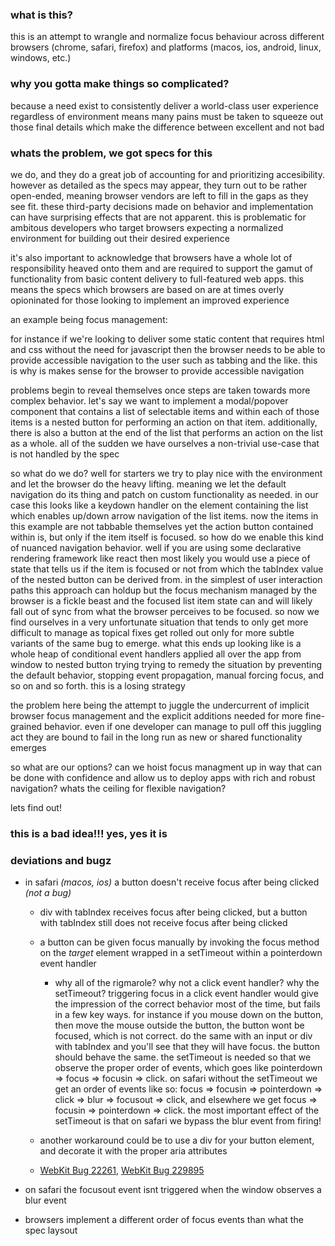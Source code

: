 ### what is this?

this is an attempt to wrangle and normalize focus behaviour across different browsers (chrome, safari, firefox) and platforms (macos, ios, android, linux, windows, etc.)

### why you gotta make things so complicated?

because a need exist to consistently deliver a world-class user experience regardless of environment means many pains must be taken to squeeze out those final details which make the difference between excellent and not bad

### whats the problem, we got specs for this

we do, and they do a great job of accounting for and prioritizing accesibility. however as detailed as the specs may appear, they turn out to be rather open-ended, meaning browser vendors are left to fill in the gaps as they see fit. these third-party decisions made on behavior and implementation can have surprising effects that are not apparent. this is problematic for ambitous developers who target browsers expecting a normalized environment for building out their desired experience

it's also important to acknowledge that browsers have a whole lot of responsibility heaved onto them and are required to support the gamut of functionality from basic content delivery to full-featured web apps. this means the specs which browsers are based on are at times overly opioninated for those looking to implement an improved experience

an example being focus management:

for instance if we're looking to deliver some static content that requires html and css without the need for javascript then the browser needs to be able to provide accessible navigation to the user such as tabbing and the like. this is why is makes sense for the browser to provide accessible navigation

problems begin to reveal themselves once steps are taken towards more complex behavior. let's say we want to implement a modal/popover component that contains a list of selectable items and within each of those items is a nested button for performing an action on that item. additionally, there is also a button at the end of the list that performs an action on the list as a whole. all of the sudden we have ourselves a non-trivial use-case that is not handled by the spec

so what do we do? well for starters we try to play nice with the environment and let the browser do the heavy lifting. meaning we let the default navigation do its thing and patch on custom functionality as needed. in our case this looks like a keydown handler on the element containing the list which enables up/down arrow navigation of the list items. now the items in this example are not tabbable themselves yet the action button contained within is, but only if the item itself is focused. so how do we enable this kind of nuanced navigation behavior. well if you are using some declarative rendering framework like react then most likely you would use a piece of state that tells us if the item is focused or not from which the tabIndex value of the nested button can be derived from. in the simplest of user interaction paths this approach can holdup but the focus mechanism managed by the browser is a fickle beast and the focused list item state can and will likely fall out of sync from what the browser perceives to be focused. so now we find ourselves in a very unfortunate situation that tends to only get more difficult to manage as topical fixes get rolled out only for more subtle variants of the same bug to emerge. what this ends up looking like is a whole heap of conditional event handlers applied all over the app from window to nested button trying trying to remedy the situation by preventing the default behavior, stopping event propagation, manual forcing focus, and so on and so forth. this is a losing strategy

the problem here being the attempt to juggle the undercurrent of implicit browser focus management and the explicit additions needed for more fine-grained behavior. even if one developer can manage to pull off this juggling act they are bound to fail in the long run as new or shared functionality emerges

so what are our options? can we hoist focus managment up in way that can be done with confidence and allow us to deploy apps with rich and robust navigation? whats the ceiling for flexible navigation? 

lets find out!

### this is a bad idea!!! yes, yes it is



### deviations and bugz

- in safari _(macos, ios)_ a button doesn't receive focus after being clicked _(not a bug)_ 

  - div with tabIndex receives focus after being clicked, but a button with tabIndex still does not receive focus after being clicked

  - a button can be given focus manually by invoking the focus method on the _target_ element wrapped in a setTimeout within a pointerdown event handler

    - why all of the rigmarole? why not a click event handler? why the setTimeout? triggering focus in a click event handler would give the impression of the correct behavior most of the time, but fails in a few key ways. for instance if you mouse down on the button, then move the mouse outside the button, the button wont be focused, which is not correct. do the same with an input or div with tabIndex and you'll see that they will have focus. the button should behave the same. the setTimeout is needed so that we observe the proper order of events, which goes like pointerdown => focus => focusin => click. on safari without the setTimeout we get an order of events like so: focus => focusin => pointerdown => click => blur => focusout => click, and elsewhere we get focus => focusin => pointerdown => click. the most important effect of the setTimeout is that on safari we bypass the blur event from firing!

  - another workaround could be to use a div for your button element, and decorate it with the proper aria attributes

  - [WebKit Bug 22261](https://bugs.webkit.org/show_bug.cgi?id=22261#c68), [WebKit Bug 229895](https://bugs.webkit.org/show_bug.cgi?id=229895)

- on safari the focusout event isnt triggered when the window observes a blur event

- browsers implement a different order of focus events than what the spec laysout